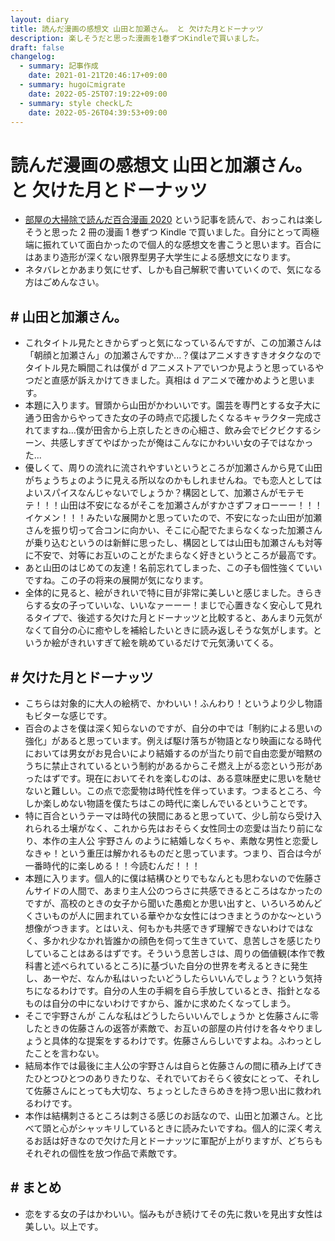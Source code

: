 ```yaml
---
layout: diary
title: 読んだ漫画の感想文 山田と加瀬さん。 と 欠けた月とドーナッツ
description: 楽しそうだと思った漫画を1巻ずつKindleで買いました。
draft: false
changelog:
  - summary: 記事作成
    date: 2021-01-21T20:46:17+09:00
  - summary: hugoにmigrate
    date: 2022-05-25T07:19:22+09:00
  - summary: style checkした
    date: 2022-05-26T04:39:53+09:00
---
```


# 読んだ漫画の感想文 山田と加瀬さん。 と 欠けた月とドーナッツ

- [部屋の大掃除で読んだ百合漫画 2020](https://mine691.hatenablog.com/entry/2020/12/30/112651) という記事を読んで、おっこれは楽しそうと思った 2 冊の漫画 1 巻ずつ Kindle で買いました。自分にとって両極端に振れていて面白かったので個人的な感想文を書こうと思います。百合にはあまり造形が深くない限界型男子大学生による感想文になります。
- ネタバレとかあまり気にせず、しかも自己解釈で書いていくので、気になる方はごめんなさい。

## # 山田と加瀬さん。

- これタイトル見たときからずっと気になっているんですが、この加瀬さんは「朝顔と加瀬さん」の加瀬さんですか...？僕はアニメすきすきオタクなのでタイトル見た瞬間これは僕が d アニメストアでいつか見ようと思っているやつだと直感が訴えかけてきました。真相は d アニメで確かめようと思います。
- 本題に入ります。冒頭から山田がかわいいです。園芸を専門とする女子大に通う田舎からやってきた女の子の時点で応援したくなるキャラクター完成されてますね...僕が田舎から上京したときの心細さ、飲み会でビクビクするシーン、共感しすぎてやばかったが俺はこんなにかわいい女の子ではなかった...
- 優しくて、周りの流れに流されやすいというところが加瀬さんから見て山田がちょうちょのように見える所以なのかもしれませんね。でも恋人としてはよいスパイスなんじゃないでしょうか？構図として、加瀬さんがモテモテ！！！山田は不安になるがそこを加瀬さんがすかさずフォローーー！！！イケメン！！！みたいな展開かと思っていたので、不安になった山田が加瀬さんを振り切って合コンに向かい、そこに心配でたまらなくなった加瀬さんが乗り込むというのは新鮮に思ったし、構図としては山田も加瀬さんも対等に不安で、対等にお互いのことがたまらなく好きというところが最高です。
- あと山田のはじめての友達！名前忘れてしまった、この子も個性強くていいですね。この子の将来の展開が気になります。
- 全体的に見ると、絵がきれいで特に目が非常に美しいと感じました。きらきらする女の子っていいな、いいなァーーー！まじで心置きなく安心して見れるタイプで、後述する欠けた月とドーナッツと比較すると、あんまり元気がなくて自分の心に癒やしを補給したいときに読み返しそうな気がします。というか絵がきれいすぎて絵を眺めているだけで元気湧いてくる。

## # 欠けた月とドーナッツ

- こちらは対象的に大人の絵柄で、かわいい！ふんわり！というより少し物語もビターな感じです。
- 百合のよさを僕は深く知らないのですが、自分の中では「制約による思いの強化」があると思っています。例えば駆け落ちが物語となり映画になる時代においては男女がお見合いにより結婚するのが当たり前で自由恋愛が暗黙のうちに禁止されているという制約があるからこそ燃え上がる恋という形があったはずです。現在においてそれを楽しむのは、ある意味歴史に思いを馳せないと難しい。この点で恋愛物は時代性を伴っています。つまるところ、今しか楽しめない物語を僕たちはこの時代に楽しんでいるということです。
- 特に百合というテーマは時代の狭間にあると思っていて、少し前なら受け入れられる土壌がなく、これから先はおそらく女性同士の恋愛は当たり前になり、本作の主人公 宇野さん のように結婚しなくちゃ、素敵な男性と恋愛しなきゃ！という重圧は解かれるものだと思っています。つまり、百合は今が一番時代的に楽しめる！！今読むんだ！！！
- 本題に入ります。個人的に僕は結構ひとりでもなんとも思わないので佐藤さんサイドの人間で、あまり主人公のつらさに共感できるところはなかったのですが、高校のときの女子から聞いた愚痴とか思い出すと、いろいろめんどくさいものが人に囲まれている華やかな女性にはつきまとうのかな〜という想像がつきます。とはいえ、何もかも共感できず理解できないわけではなく、多かれ少なかれ皆誰かの顔色を伺って生きていて、息苦しさを感じたりしていることはあるはずです。そういう息苦しさは、周りの価値観(本作で教科書と述べられているところ)に基づいた自分の世界を考えるときに発生し、あーやだ、なんか私はいったいどうしたらいいんでしょう？という気持ちになるわけです。自分の人生の手綱を自ら手放しているとき、指針となるものは自分の中にないわけですから、誰かに求めたくなってしまう。
- そこで宇野さんが こんな私はどうしたらいいんでしょうか と佐藤さんに零したときの佐藤さんの返答が素敵で、お互いの部屋の片付けを各々やりましょうと具体的な提案をするわけです。佐藤さんらしいですよね。ふわっとしたことを言わない。
- 結局本作では最後に主人公の宇野さんは自らと佐藤さんの間に積み上げてきたひとつひとつのありきたりな、それでいておそらく彼女にとって、それして佐藤さんにとっても大切な、ちょっとしたきらめきを持つ思い出に救われるわけです。
- 本作は結構刺さるところは刺さる感じのお話なので、山田と加瀬さん。と比べて頭と心がシャッキリしているときに読みたいですね。個人的に深く考えるお話は好きなので欠けた月とドーナッツに軍配が上がりますが、どちらもそれぞれの個性を放つ作品で素敵です。

## # まとめ

- 恋をする女の子はかわいい。悩みもがき続けてその先に救いを見出す女性は美しい。以上です。
